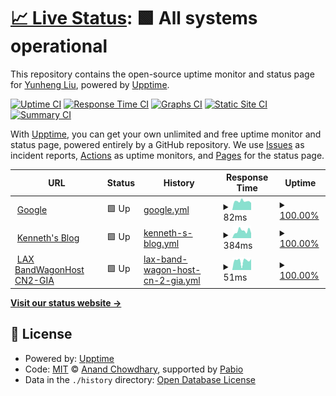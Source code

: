 # [📈 Live Status](https://Kookiejarz.github.io/uptime): <!--live status--> **🟩 All systems operational**

This repository contains the open-source uptime monitor and status page for [Yunheng Liu](https://liuu.org/), powered by [Upptime](https://github.com/upptime/upptime).

[![Uptime CI](https://github.com/Kookiejarz/uptime/workflows/Uptime%20CI/badge.svg)](https://github.com/Kookiejarz/uptime/actions?query=workflow%3A%22Uptime+CI%22)
[![Response Time CI](https://github.com/Kookiejarz/uptime/workflows/Response%20Time%20CI/badge.svg)](https://github.com/Kookiejarz/uptime/actions?query=workflow%3A%22Response+Time+CI%22)
[![Graphs CI](https://github.com/Kookiejarz/uptime/workflows/Graphs%20CI/badge.svg)](https://github.com/Kookiejarz/uptime/actions?query=workflow%3A%22Graphs+CI%22)
[![Static Site CI](https://github.com/Kookiejarz/uptime/workflows/Static%20Site%20CI/badge.svg)](https://github.com/Kookiejarz/uptime/actions?query=workflow%3A%22Static+Site+CI%22)
[![Summary CI](https://github.com/Kookiejarz/uptime/workflows/Summary%20CI/badge.svg)](https://github.com/Kookiejarz/uptime/actions?query=workflow%3A%22Summary+CI%22)

With [Upptime](https://upptime.js.org), you can get your own unlimited and free uptime monitor and status page, powered entirely by a GitHub repository. We use [Issues](https://github.com/Kookiejarz/uptime/issues) as incident reports, [Actions](https://github.com/Kookiejarz/uptime/actions) as uptime monitors, and [Pages](https://Kookiejarz.github.io/uptime) for the status page.

<!--start: status pages-->
<!-- This summary is generated by Upptime (https://github.com/upptime/upptime) -->
<!-- Do not edit this manually, your changes will be overwritten -->
<!-- prettier-ignore -->
| URL | Status | History | Response Time | Uptime |
| --- | ------ | ------- | ------------- | ------ |
| <img alt="" src="https://icons.duckduckgo.com/ip3/www.google.com.ico" height="13"> [Google](https://www.google.com) | 🟩 Up | [google.yml](https://github.com/Kookiejarz/uptime/commits/HEAD/history/google.yml) | <details><summary><img alt="Response time graph" src="./graphs/google/response-time-week.png" height="20"> 82ms</summary><br><a href="https://Kookiejarz.github.io/uptime/history/google"><img alt="Response time 104" src="https://img.shields.io/endpoint?url=https%3A%2F%2Fraw.githubusercontent.com%2FKookiejarz%2Fuptime%2FHEAD%2Fapi%2Fgoogle%2Fresponse-time.json"></a><br><a href="https://Kookiejarz.github.io/uptime/history/google"><img alt="24-hour response time 67" src="https://img.shields.io/endpoint?url=https%3A%2F%2Fraw.githubusercontent.com%2FKookiejarz%2Fuptime%2FHEAD%2Fapi%2Fgoogle%2Fresponse-time-day.json"></a><br><a href="https://Kookiejarz.github.io/uptime/history/google"><img alt="7-day response time 82" src="https://img.shields.io/endpoint?url=https%3A%2F%2Fraw.githubusercontent.com%2FKookiejarz%2Fuptime%2FHEAD%2Fapi%2Fgoogle%2Fresponse-time-week.json"></a><br><a href="https://Kookiejarz.github.io/uptime/history/google"><img alt="30-day response time 104" src="https://img.shields.io/endpoint?url=https%3A%2F%2Fraw.githubusercontent.com%2FKookiejarz%2Fuptime%2FHEAD%2Fapi%2Fgoogle%2Fresponse-time-month.json"></a><br><a href="https://Kookiejarz.github.io/uptime/history/google"><img alt="1-year response time 104" src="https://img.shields.io/endpoint?url=https%3A%2F%2Fraw.githubusercontent.com%2FKookiejarz%2Fuptime%2FHEAD%2Fapi%2Fgoogle%2Fresponse-time-year.json"></a></details> | <details><summary><a href="https://Kookiejarz.github.io/uptime/history/google">100.00%</a></summary><a href="https://Kookiejarz.github.io/uptime/history/google"><img alt="All-time uptime 100.00%" src="https://img.shields.io/endpoint?url=https%3A%2F%2Fraw.githubusercontent.com%2FKookiejarz%2Fuptime%2FHEAD%2Fapi%2Fgoogle%2Fuptime.json"></a><br><a href="https://Kookiejarz.github.io/uptime/history/google"><img alt="24-hour uptime 100.00%" src="https://img.shields.io/endpoint?url=https%3A%2F%2Fraw.githubusercontent.com%2FKookiejarz%2Fuptime%2FHEAD%2Fapi%2Fgoogle%2Fuptime-day.json"></a><br><a href="https://Kookiejarz.github.io/uptime/history/google"><img alt="7-day uptime 100.00%" src="https://img.shields.io/endpoint?url=https%3A%2F%2Fraw.githubusercontent.com%2FKookiejarz%2Fuptime%2FHEAD%2Fapi%2Fgoogle%2Fuptime-week.json"></a><br><a href="https://Kookiejarz.github.io/uptime/history/google"><img alt="30-day uptime 100.00%" src="https://img.shields.io/endpoint?url=https%3A%2F%2Fraw.githubusercontent.com%2FKookiejarz%2Fuptime%2FHEAD%2Fapi%2Fgoogle%2Fuptime-month.json"></a><br><a href="https://Kookiejarz.github.io/uptime/history/google"><img alt="1-year uptime 100.00%" src="https://img.shields.io/endpoint?url=https%3A%2F%2Fraw.githubusercontent.com%2FKookiejarz%2Fuptime%2FHEAD%2Fapi%2Fgoogle%2Fuptime-year.json"></a></details>
| <img alt="" src="https://icons.duckduckgo.com/ip3/liuu.org.ico" height="13"> [Kenneth's Blog](https://liuu.org) | 🟩 Up | [kenneth-s-blog.yml](https://github.com/Kookiejarz/uptime/commits/HEAD/history/kenneth-s-blog.yml) | <details><summary><img alt="Response time graph" src="./graphs/kenneth-s-blog/response-time-week.png" height="20"> 384ms</summary><br><a href="https://Kookiejarz.github.io/uptime/history/kenneth-s-blog"><img alt="Response time 360" src="https://img.shields.io/endpoint?url=https%3A%2F%2Fraw.githubusercontent.com%2FKookiejarz%2Fuptime%2FHEAD%2Fapi%2Fkenneth-s-blog%2Fresponse-time.json"></a><br><a href="https://Kookiejarz.github.io/uptime/history/kenneth-s-blog"><img alt="24-hour response time 266" src="https://img.shields.io/endpoint?url=https%3A%2F%2Fraw.githubusercontent.com%2FKookiejarz%2Fuptime%2FHEAD%2Fapi%2Fkenneth-s-blog%2Fresponse-time-day.json"></a><br><a href="https://Kookiejarz.github.io/uptime/history/kenneth-s-blog"><img alt="7-day response time 384" src="https://img.shields.io/endpoint?url=https%3A%2F%2Fraw.githubusercontent.com%2FKookiejarz%2Fuptime%2FHEAD%2Fapi%2Fkenneth-s-blog%2Fresponse-time-week.json"></a><br><a href="https://Kookiejarz.github.io/uptime/history/kenneth-s-blog"><img alt="30-day response time 360" src="https://img.shields.io/endpoint?url=https%3A%2F%2Fraw.githubusercontent.com%2FKookiejarz%2Fuptime%2FHEAD%2Fapi%2Fkenneth-s-blog%2Fresponse-time-month.json"></a><br><a href="https://Kookiejarz.github.io/uptime/history/kenneth-s-blog"><img alt="1-year response time 360" src="https://img.shields.io/endpoint?url=https%3A%2F%2Fraw.githubusercontent.com%2FKookiejarz%2Fuptime%2FHEAD%2Fapi%2Fkenneth-s-blog%2Fresponse-time-year.json"></a></details> | <details><summary><a href="https://Kookiejarz.github.io/uptime/history/kenneth-s-blog">100.00%</a></summary><a href="https://Kookiejarz.github.io/uptime/history/kenneth-s-blog"><img alt="All-time uptime 100.00%" src="https://img.shields.io/endpoint?url=https%3A%2F%2Fraw.githubusercontent.com%2FKookiejarz%2Fuptime%2FHEAD%2Fapi%2Fkenneth-s-blog%2Fuptime.json"></a><br><a href="https://Kookiejarz.github.io/uptime/history/kenneth-s-blog"><img alt="24-hour uptime 100.00%" src="https://img.shields.io/endpoint?url=https%3A%2F%2Fraw.githubusercontent.com%2FKookiejarz%2Fuptime%2FHEAD%2Fapi%2Fkenneth-s-blog%2Fuptime-day.json"></a><br><a href="https://Kookiejarz.github.io/uptime/history/kenneth-s-blog"><img alt="7-day uptime 100.00%" src="https://img.shields.io/endpoint?url=https%3A%2F%2Fraw.githubusercontent.com%2FKookiejarz%2Fuptime%2FHEAD%2Fapi%2Fkenneth-s-blog%2Fuptime-week.json"></a><br><a href="https://Kookiejarz.github.io/uptime/history/kenneth-s-blog"><img alt="30-day uptime 100.00%" src="https://img.shields.io/endpoint?url=https%3A%2F%2Fraw.githubusercontent.com%2FKookiejarz%2Fuptime%2FHEAD%2Fapi%2Fkenneth-s-blog%2Fuptime-month.json"></a><br><a href="https://Kookiejarz.github.io/uptime/history/kenneth-s-blog"><img alt="1-year uptime 100.00%" src="https://img.shields.io/endpoint?url=https%3A%2F%2Fraw.githubusercontent.com%2FKookiejarz%2Fuptime%2FHEAD%2Fapi%2Fkenneth-s-blog%2Fuptime-year.json"></a></details>
| <img alt="" src="https://icons.duckduckgo.com/ip3/null.ico" height="13"> [LAX BandWagonHost CN2-GIA](us-west.liuu.org) | 🟩 Up | [lax-band-wagon-host-cn-2-gia.yml](https://github.com/Kookiejarz/uptime/commits/HEAD/history/lax-band-wagon-host-cn-2-gia.yml) | <details><summary><img alt="Response time graph" src="./graphs/lax-band-wagon-host-cn-2-gia/response-time-week.png" height="20"> 51ms</summary><br><a href="https://Kookiejarz.github.io/uptime/history/lax-band-wagon-host-cn-2-gia"><img alt="Response time 45" src="https://img.shields.io/endpoint?url=https%3A%2F%2Fraw.githubusercontent.com%2FKookiejarz%2Fuptime%2FHEAD%2Fapi%2Flax-band-wagon-host-cn-2-gia%2Fresponse-time.json"></a><br><a href="https://Kookiejarz.github.io/uptime/history/lax-band-wagon-host-cn-2-gia"><img alt="24-hour response time 60" src="https://img.shields.io/endpoint?url=https%3A%2F%2Fraw.githubusercontent.com%2FKookiejarz%2Fuptime%2FHEAD%2Fapi%2Flax-band-wagon-host-cn-2-gia%2Fresponse-time-day.json"></a><br><a href="https://Kookiejarz.github.io/uptime/history/lax-band-wagon-host-cn-2-gia"><img alt="7-day response time 51" src="https://img.shields.io/endpoint?url=https%3A%2F%2Fraw.githubusercontent.com%2FKookiejarz%2Fuptime%2FHEAD%2Fapi%2Flax-band-wagon-host-cn-2-gia%2Fresponse-time-week.json"></a><br><a href="https://Kookiejarz.github.io/uptime/history/lax-band-wagon-host-cn-2-gia"><img alt="30-day response time 45" src="https://img.shields.io/endpoint?url=https%3A%2F%2Fraw.githubusercontent.com%2FKookiejarz%2Fuptime%2FHEAD%2Fapi%2Flax-band-wagon-host-cn-2-gia%2Fresponse-time-month.json"></a><br><a href="https://Kookiejarz.github.io/uptime/history/lax-band-wagon-host-cn-2-gia"><img alt="1-year response time 45" src="https://img.shields.io/endpoint?url=https%3A%2F%2Fraw.githubusercontent.com%2FKookiejarz%2Fuptime%2FHEAD%2Fapi%2Flax-band-wagon-host-cn-2-gia%2Fresponse-time-year.json"></a></details> | <details><summary><a href="https://Kookiejarz.github.io/uptime/history/lax-band-wagon-host-cn-2-gia">100.00%</a></summary><a href="https://Kookiejarz.github.io/uptime/history/lax-band-wagon-host-cn-2-gia"><img alt="All-time uptime 96.94%" src="https://img.shields.io/endpoint?url=https%3A%2F%2Fraw.githubusercontent.com%2FKookiejarz%2Fuptime%2FHEAD%2Fapi%2Flax-band-wagon-host-cn-2-gia%2Fuptime.json"></a><br><a href="https://Kookiejarz.github.io/uptime/history/lax-band-wagon-host-cn-2-gia"><img alt="24-hour uptime 100.00%" src="https://img.shields.io/endpoint?url=https%3A%2F%2Fraw.githubusercontent.com%2FKookiejarz%2Fuptime%2FHEAD%2Fapi%2Flax-band-wagon-host-cn-2-gia%2Fuptime-day.json"></a><br><a href="https://Kookiejarz.github.io/uptime/history/lax-band-wagon-host-cn-2-gia"><img alt="7-day uptime 100.00%" src="https://img.shields.io/endpoint?url=https%3A%2F%2Fraw.githubusercontent.com%2FKookiejarz%2Fuptime%2FHEAD%2Fapi%2Flax-band-wagon-host-cn-2-gia%2Fuptime-week.json"></a><br><a href="https://Kookiejarz.github.io/uptime/history/lax-band-wagon-host-cn-2-gia"><img alt="30-day uptime 96.94%" src="https://img.shields.io/endpoint?url=https%3A%2F%2Fraw.githubusercontent.com%2FKookiejarz%2Fuptime%2FHEAD%2Fapi%2Flax-band-wagon-host-cn-2-gia%2Fuptime-month.json"></a><br><a href="https://Kookiejarz.github.io/uptime/history/lax-band-wagon-host-cn-2-gia"><img alt="1-year uptime 96.94%" src="https://img.shields.io/endpoint?url=https%3A%2F%2Fraw.githubusercontent.com%2FKookiejarz%2Fuptime%2FHEAD%2Fapi%2Flax-band-wagon-host-cn-2-gia%2Fuptime-year.json"></a></details>

<!--end: status pages-->

[**Visit our status website →**](https://Kookiejarz.github.io/uptime)

## 📄 License

- Powered by: [Upptime](https://github.com/upptime/upptime)
- Code: [MIT](./LICENSE) © [Anand Chowdhary](https://anandchowdhary.com), supported by [Pabio](https://pabio.com)
- Data in the `./history` directory: [Open Database License](https://opendatacommons.org/licenses/odbl/1-0/)
